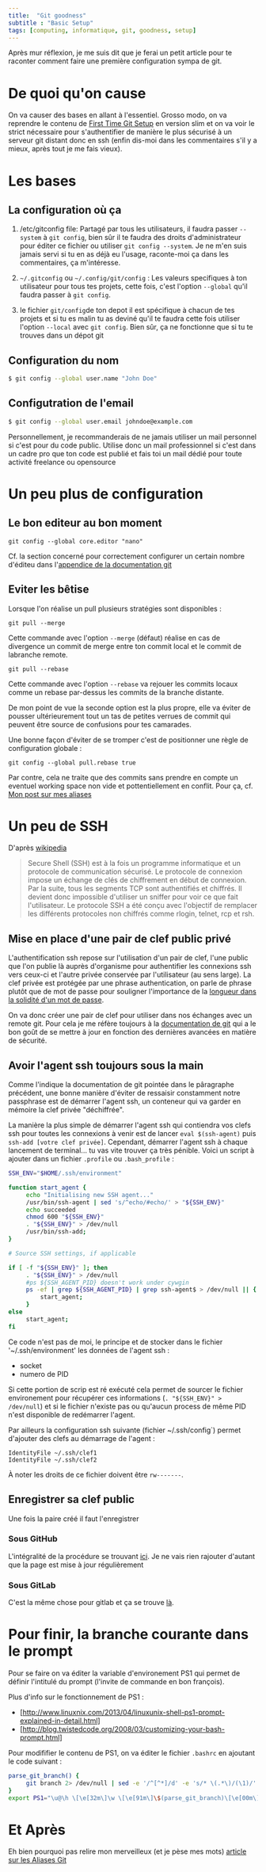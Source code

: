 ```yaml
---
title:  "Git goodness"
subtitle : "Basic Setup"
tags: [computing, informatique, git, goodness, setup]
---
```



Après mur réflexion, je me suis dit que je ferai un petit article pour te raconter comment faire une première
configuration sympa de git.

# De quoi qu'on cause

On va causer des bases en allant à l'essentiel. Grosso modo, on va reprendre le contenu de 
[First Time Git Setup](https://git-scm.com/book/en/v2/Getting-Started-First-Time-Git-Setup) en version slim et on va voir
le strict nécessaire pour s'authentifier de manière le plus sécurisé à un serveur git distant donc en ssh (enfin 
dis-moi dans les commentaires s'il y a mieux, après tout je me fais vieux). 

# Les bases
## La configuration où ça
1. /etc/gitconfig file: Partagé par tous les utilisateurs, il faudra passer `--system` à `git config`, bien sûr il te 
faudra des droits d'administrateur pour éditer ce fichier ou utiliser `git config --system`. Je ne m'en suis jamais servi
si tu en as déjà eu l'usage, raconte-moi ça dans les commentaires, ça m'intéresse.

2. `~/.gitconfig` ou `~/.config/git/config` : Les valeurs specifiques à ton utilisateur pour tous tes projets, cette fois,
c'est l'option `--global` qu'il faudra passer à `git config`.

3. le fichier `git/config`de ton depot il est spécifique à chacun de tes projets et si tu es malin tu as deviné qu'il te
faudra cette fois utiliser l'option `--local` avec `git config`. Bien sûr, ça ne fonctionne que si tu te trouves dans un dépot 
git

## Configuration du nom
```bash
$ git config --global user.name "John Doe"
```
## Configutration de l'email
```bash
$ git config --global user.email johndoe@example.com
```
Personnellement, je recommanderais de ne jamais utiliser un mail personnel si c'est pour du code public. Utilise donc
un mail professionnel si c'est dans un cadre pro que ton code est publié et fais toi un mail dédié pour toute activité
freelance ou opensource

# Un peu plus de configuration

## Le bon editeur au bon moment

```
git config --global core.editor "nano"
```

Cf. la section concerné pour correctement configurer un certain nombre d'éditeu dans 
l'[appendice de la documentation git](https://git-scm.com/book/en/v2/Appendix-C%3A-Git-Commands-Setup-and-Config)

## Eviter les bêtise

Lorsque l'on réalise un pull plusieurs stratégies sont disponibles :

```
git pull --merge
```
Cette commande avec l'option `--merge` (défaut) réalise en cas de divergence un commit de merge entre ton commit local 
et le commit de labranche remote.

```
git pull --rebase
```
Cette commande avec l'option `--rebase` va rejouer les commits locaux comme un rebase par-dessus les commits de 
la branche distante.

De mon point de vue la seconde option est la plus propre, elle va éviter de pousser ultérieurement tout un tas de 
petites verrues de commit qui peuvent être source de confusions pour tes camarades.

Une bonne façon d'éviter de se tromper c'est de positionner une règle de configuration globale :

```
git config --global pull.rebase true
```

Par contre, cela ne traite que des commits sans prendre en compte un eventuel working space non vide et pottentiellement
en conflit. Pour ça, cf. [Mon post sur mes aliases](2022-10-30-Git-googness-Aliases)

# Un peu de SSH

D'après [wikipedia](https://fr.wikipedia.org/wiki/Secure_Shell)

> Secure Shell (SSH) est à la fois un programme informatique et un protocole de communication sécurisé. Le protocole de
> connexion impose un échange de clés de chiffrement en début de connexion. Par la suite, tous les segments TCP sont 
> authentifiés et chiffrés. Il devient donc impossible d'utiliser un sniffer pour voir ce que fait l'utilisateur.
> Le protocole SSH a été conçu avec l'objectif de remplacer les différents protocoles non chiffrés comme rlogin, 
> telnet, rcp et rsh.
> 
## Mise en place d'une pair de clef public privé

L'authentification ssh repose sur l'utilisation d'un pair de clef, l'une public que l'on publie là auprès d'organisme pour 
authentifier les connexions ssh vers ceux-ci et l'autre privée conservée par l'utilisateur (au sens large). La clef 
privée est protégée par une phrase authentication, on parle de phrase plutôt que de mot de passe pour souligner
l'importance de la [longueur dans la solidité d'un mot de passe](https://www.passwordmonster.com/).

On va donc créer une pair de clef pour utiliser dans nos échanges avec un remote git. Pour cela je me réfère toujours
à la 
[documentation de git](https://docs.github.com/en/authentication/connecting-to-github-with-ssh/generating-a-new-ssh-key-and-adding-it-to-the-ssh-agent#generating-a-new-ssh-key)
qui a le bon goût de se mettre à jour en fonction des dernières avancées en matière de sécurité.

## Avoir l'agent ssh toujours sous la main
Comme l'indique la documentation de git pointée dans le pâragraphe précédent, une bonne manière d'éviter de ressaisir 
constamment notre passphrase est de démarrer l'agent ssh, un conteneur qui va garder en mémoire la clef privée "déchiffrée".

La manière la plus simple de démarrer l'agent ssh qui contiendra vos clefs ssh pour toutes les connexions à venir est 
de lancer `eval $(ssh-agent)` puis `ssh-add [votre clef privée]`. Cependant, démarrer l'agent ssh à chaque lancement de 
terminal... tu vas vite trouver ça très pénible. Voici un script à ajouter dans un fichier `.profile` ou `.bash_profile` :

```bash
SSH_ENV="$HOME/.ssh/environment"

function start_agent {
     echo "Initialising new SSH agent..."
     /usr/bin/ssh-agent | sed 's/^echo/#echo/' > "${SSH_ENV}"
     echo succeeded
     chmod 600 "${SSH_ENV}"
     . "${SSH_ENV}" > /dev/null
     /usr/bin/ssh-add;
}

# Source SSH settings, if applicable

if [ -f "${SSH_ENV}" ]; then
     . "${SSH_ENV}" > /dev/null
     #ps ${SSH_AGENT_PID} doesn't work under cywgin
     ps -ef | grep ${SSH_AGENT_PID} | grep ssh-agent$ > /dev/null || {
         start_agent;
     }
else
     start_agent;
fi
```
Ce code n'est pas de moi, le principe et de stocker dans le fichier '~/.ssh/environment' les données de l'agent ssh :
* socket
* numero de PID

Si cette portion de scrip est ré exécuté cela permet de sourcer le fichier environement pour récupérer ces informations
(`. "${SSH_ENV}" > /dev/null`) et si le fichier n'existe pas ou qu'aucun process de même PID n'est disponible de
redémarrer l'agent.

Par ailleurs la configuration ssh suivante (fichier ~/.ssh/config`) permet d'ajouter des clefs au démarrage de l'agent :
``` 
IdentityFile ~/.ssh/clef1
IdentityFile ~/.ssh/clef2
```

À noter les droits de ce fichier doivent être `rw-------`. 

## Enregistrer sa clef public

Une fois la paire créé il faut l'enregistrer

### Sous GitHub
L'intégralité de la procédure se trouvant [ici](https://docs.github.com/en/authentication/connecting-to-github-with-ssh/adding-a-new-ssh-key-to-your-github-account). 
Je ne vais rien rajouter d'autant que la page est mise à jour régulièrement

### Sous GitLab
C'est la même chose pour gitlab et ça se trouve [là](https://docs.gitlab.com/ee/user/ssh.html#add-an-ssh-key-to-your-gitlab-account).

# Pour finir, la branche courante dans le prompt

Pour se faire on va éditer la variable d'environement PS1 qui permet de définir l'intitulé du prompt (l'invite de commande en bon françois).

Plus d'info sur le fonctionnement de PS1 :

* [http://www.linuxnix.com/2013/04/linuxunix-shell-ps1-prompt-explained-in-detail.html]
* [http://blog.twistedcode.org/2008/03/customizing-your-bash-prompt.html]

Pour modififier le contenu de PS1, on va éditer le fichier `.bashrc` en ajoutant le code suivant : 

```bash
parse_git_branch() {
     git branch 2> /dev/null | sed -e '/^[^*]/d' -e 's/* \(.*\)/(\1)/'
}
export PS1="\u@\h \[\e[32m\]\w \[\e[91m\]\$(parse_git_branch)\[\e[00m\]$ "
```



# Et Après
Eh bien pourquoi pas relire mon merveilleux (et je pèse mes mots) [article sur les Aliases Git]((2022-10-30-Git-googness-Aliases))
